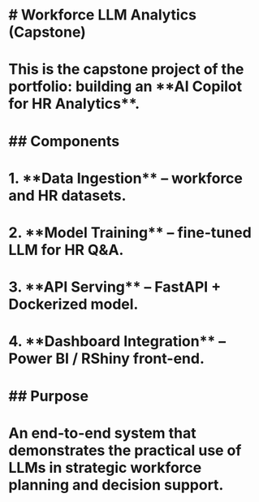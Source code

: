 # \# Workforce LLM Analytics (Capstone)

# 

# This is the capstone project of the portfolio: building an \*\*AI Copilot for HR Analytics\*\*.

# 

# \## Components

# 1\. \*\*Data Ingestion\*\* – workforce and HR datasets.

# 2\. \*\*Model Training\*\* – fine-tuned LLM for HR Q\&A.

# 3\. \*\*API Serving\*\* – FastAPI + Dockerized model.

# 4\. \*\*Dashboard Integration\*\* – Power BI / RShiny front-end.

# 

# \## Purpose

# An end-to-end system that demonstrates the practical use of LLMs in strategic workforce planning and decision support.



